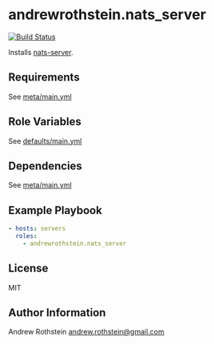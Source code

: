 andrewrothstein.nats_server
=========
[![Build Status](https://travis-ci.org/andrewrothstein/ansible-nats_server.svg?branch=master)](https://travis-ci.org/andrewrothstein/ansible-nats_server)

Installs [nats-server](https://github.com/nats-io/nats-server).

Requirements
------------

See [meta/main.yml](meta/main.yml)

Role Variables
--------------

See [defaults/main.yml](defaults/main.yml)

Dependencies
------------

See [meta/main.yml](meta/main.yml)

Example Playbook
----------------

```yml
- hosts: servers
  roles:
    - andrewrothstein.nats_server
```

License
-------

MIT

Author Information
------------------

Andrew Rothstein <andrew.rothstein@gmail.com>
